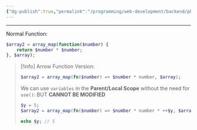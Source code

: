 ```yaml
---
{"dg-publish":true,"permalink":"/programming/web-development/backend/php/01-procedural/06-functions/08-arrow-function/","tags":["programming","php","webdevelopment","backend"]}
---
```


--- 
Normal Function:
```php
$array2 = array_map(function($number) {
	return $number * $number;
}, $array);
```

> [!info] Arrow Function Version:
> ```php
> $array2 = array_map(fn($number) => $number * number, $array);
> ```
> We can use `variables` in the __Parent/Local Scope__ without the need for `use()`:
> BUT __CANNOT BE MODIFIED__
> ```php
> $y = 5;
> $array2 = array_map(fn($number) => $number * number * ++$y, $array);
> 
> echo $y; // 5
> ```
